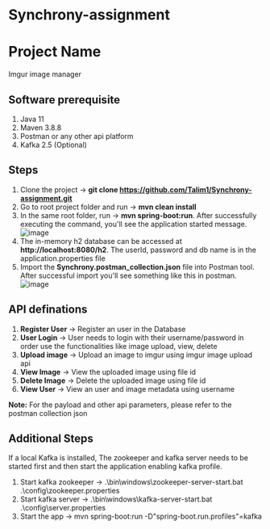# Synchrony-assignment

# Project Name
Imgur image manager
## Software prerequisite
1. Java 11
2. Maven 3.8.8
3. Postman or any other api platform
4. Kafka 2.5 (Optional)
## Steps
1. Clone the project -> **git clone https://github.com/Talim1/Synchrony-assignment.git**
2. Go to root project folder and run -> **mvn clean install**
3. In the same root folder, run -> **mvn spring-boot:run**. After successfully executing the command, you'll see the application started message.
![image](https://github.com/Talim1/Synchrony-assignment/assets/25170304/7bbc3288-3409-41d0-ba5b-6c5dcbf502d4)
5. The in-memory h2 database can be accessed at **http://localhost:8080/h2**. The userId, password and db name is in the application.properties file
6. Import the **Synchrony.postman_collection.json** file into Postman tool. After successful import you'll see something like this in postman.
![image](https://github.com/Talim1/Synchrony-assignment/assets/25170304/80acfe81-29be-4d11-8e30-35abdb7e2c0b)

## API definations
1. **Register User** -> Register an user in the Database
2. **User Login** -> User needs to login with their username/password in order use the functionalities like image upload, view, delete
3. **Upload image** -> Upload an image to imgur using imgur image upload api
4. **View Image** -> View the uploaded image using file id
5. **Delete Image** -> Delete the uploaded image using file id
6. **View User** -> View an user and image metadata using username

**Note:** For the payload and other api parameters, please refer to the postman collection json

## Additional Steps

If a local Kafka is installed, The zookeeper and kafka server needs to be started first and then start the application enabling kafka profile.
1. Start kafka zookeeper -> .\bin\windows\zookeeper-server-start.bat .\config\zookeeper.properties
2. Start kafka server -> .\bin\windows\kafka-server-start.bat .\config\server.properties
3. Start the app -> mvn spring-boot:run -D"spring-boot.run.profiles"=kafka 
